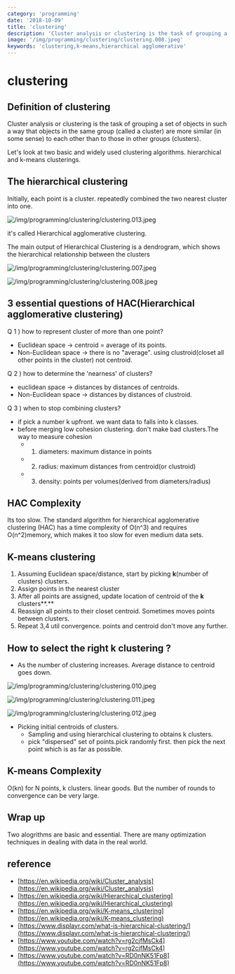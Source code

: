 ```yaml
---
category: 'programming'
date: '2018-10-09'
title: 'clustering'
description: 'Cluster analysis or clustering is the task of grouping a set of objects in such a way that objects in the same group '
image: '/img/programming/clustering/clustering.008.jpeg'
keywords: 'clustering,k-means,hierarchical agglomerative'
---
```


# clustering

## Definition of clustering

Cluster analysis or clustering is the task of grouping a set of objects in such a way that objects in the same group (called a cluster) are more similar (in some sense) to each other than to those in other groups (clusters).

Let's look at two basic and widely used clustering algorithms. hierarchical and k-means clusterings.

## The hierarchical clustering

Initially, each point is a cluster. repeatedly combined the two nearest cluster into one.

![/img/programming/clustering/clustering.013.jpeg](/img/programming/clustering/clustering.013.jpeg "/img/programming/clustering/clustering.013.jpeg")

it's called Hierarchical agglomerative clustering.

The main output of Hierarchical Clustering is a dendrogram, which shows the hierarchical relationship between the clusters

![/img/programming/clustering/clustering.007.jpeg](/img/programming/clustering/clustering.007.jpeg "/img/programming/clustering/clustering.007.jpeg")

![/img/programming/clustering/clustering.008.jpeg](/img/programming/clustering/clustering.008.jpeg "/img/programming/clustering/clustering.008.jpeg")

## 3 essential questions of HAC(Hierarchical agglomerative clustering)

Q 1 ) how to represent cluster of more than one point?

- Euclidean space → centroid = average of its points.
- Non-Euclidean space → there is no "average". using clustroid(closet all other points in the cluster) not centroid.

Q 2 ) how to determine the 'nearness' of clusters?

- euclidean space → distances by distances of centroids.
- Non-Euclidean space →  distances by distances of clustroid.

Q 3 ) when to stop combining clusters?

- if pick a number k upfront. we want data to falls into k classes.
- before merging low cohesion clustering. don't make bad clusters.The way to measure cohesion
    - 1) diameters: maximum distance in points
    - 2) radius: maximum distances from centroid(or clustroid)
    - 3) density: points per volumes(derived from diameters/radius)

## HAC Complexity

Its too slow. The standard algorithm for hierarchical agglomerative clustering (HAC) has a time complexity of O(n^3) and requires O(n^2)memory, which makes it too slow for even medium data sets.

## K-means clustering

1. Assuming Euclidean space/distance, start by picking **k**(number of clusters) clusters.  
2. Assign points in the nearest cluster
3. After all points are assigned, update location of centroid of the **k** clusters**.**
4. Reassign all points to their closet centroid.  Sometimes moves points between clusters.
5. Repeat 3,4 util convergence. points and centroid don't move any further.

## How to select the right k clustering ?

- As the number of clustering increases. Average distance to centroid goes down.

![/img/programming/clustering/clustering.010.jpeg](/img/programming/clustering/clustering.010.jpeg "/img/programming/clustering/clustering.010.jpeg")

![/img/programming/clustering/clustering.011.jpeg](/img/programming/clustering/clustering.011.jpeg "/img/programming/clustering/clustering.011.jpeg")

![/img/programming/clustering/clustering.012.jpeg](/img/programming/clustering/clustering.012.jpeg "/img/programming/clustering/clustering.012.jpeg")

- Picking initial centroids of clusters.
    - Sampling and using hierarchical clustering to obtains k clusters.
    - pick "dispersed" set of points.pick randomly first. then pick the next point which is as far as possible.

## K-means Complexity

O(kn) for N points, k clusters. linear goods. But the number of rounds to convergence can be  very large.

## Wrap up

Two alogrithms are basic and essential. There are many optimization techniques in dealing with data in the real world.

## reference

- [https://en.wikipedia.org/wiki/Cluster_analysis](https://en.wikipedia.org/wiki/Cluster_analysis)
- [https://en.wikipedia.org/wiki/Hierarchical_clustering](https://en.wikipedia.org/wiki/Hierarchical_clustering)
- [https://en.wikipedia.org/wiki/K-means_clustering](https://en.wikipedia.org/wiki/K-means_clustering)
- [https://www.displayr.com/what-is-hierarchical-clustering/](https://www.displayr.com/what-is-hierarchical-clustering/)
- [https://www.youtube.com/watch?v=rg2cjfMsCk4](https://www.youtube.com/watch?v=rg2cjfMsCk4)
- [https://www.youtube.com/watch?v=RD0nNK51Fp8](https://www.youtube.com/watch?v=RD0nNK51Fp8)